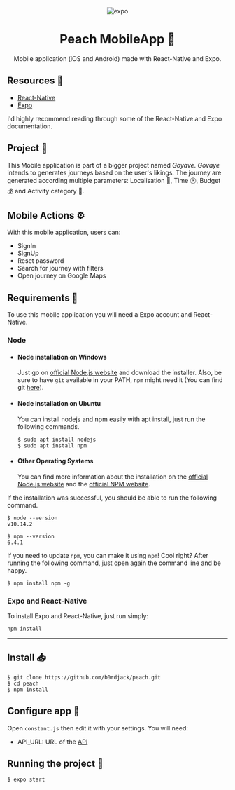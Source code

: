 <div align="center">
  <img alt="expo" src="https://raw.githubusercontent.com/expo/expo/master/style/header.png">
  <h1>Peach MobileApp 🍑</h1>

  <p>Mobile application (iOS and Android) made with React-Native and Expo.</p>
</div>

## Resources 📝

* [React-Native](https://reactnative.dev/)
* [Expo](https://expo.io/)

I'd highly recommend reading through some of the React-Native and Expo documentation.

## Project 🚧

This Mobile application is part of a bigger project named *Goyave*. *Govaye* intends to generates journeys based on the user's likings. The journey are generated according multiple parameters: Localisation 📍, Time 🕑, Budget 💰 and Activity category 📁.

## Mobile Actions ⚙️

With this mobile application, users can:
* SignIn
* SignUp
* Reset password
* Search for journey with filters
* Open journey on Google Maps

## Requirements 📄

To use this mobile application you will need a Expo account and React-Native.

### Node

- #### Node installation on Windows

  Just go on [official Node.js website](https://nodejs.org/) and download the installer.
  Also, be sure to have `git` available in your PATH, `npm` might need it (You can find git [here](https://git-scm.com/)).

- #### Node installation on Ubuntu

  You can install nodejs and npm easily with apt install, just run the following commands.

      $ sudo apt install nodejs
      $ sudo apt install npm

- #### Other Operating Systems
  You can find more information about the installation on the [official Node.js website](https://nodejs.org/) and the [official NPM website](https://npmjs.org/).

If the installation was successful, you should be able to run the following command.

    $ node --version
    v10.14.2

    $ npm --version
    6.4.1

If you need to update `npm`, you can make it using `npm`! Cool right? After running the following command, just open again the command line and be happy.

    $ npm install npm -g

### Expo and React-Native

To install Expo and React-Native, just run simply:
```
npm install
```

---

## Install 📥

    $ git clone https://github.com/b0rdjack/peach.git
    $ cd peach
    $ npm install

## Configure app 🔧

Open `constant.js` then edit it with your settings. You will need:
- API_URL: URL of the [API](https://github.com/b0rdjack/api-mango.git)

## Running the project 🚀

    $ expo start
